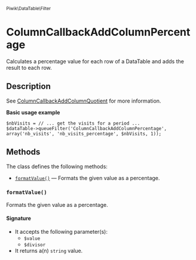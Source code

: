 <small>Piwik\DataTable\Filter</small>

ColumnCallbackAddColumnPercentage
=================================

Calculates a percentage value for each row of a DataTable and adds the result to each row.

Description
-----------

See [ColumnCallbackAddColumnQuotient](#) for more information.

**Basic usage example**

    $nbVisits = // ... get the visits for a period ...
    $dataTable->queueFilter('ColumnCallbackAddColumnPercentage', array('nb_visits', 'nb_visits_percentage', $nbVisits, 1));


Methods
-------

The class defines the following methods:

- [`formatValue()`](#formatvalue) &mdash; Formats the given value as a percentage.

<a name="formatvalue" id="formatvalue"></a>
### `formatValue()`

Formats the given value as a percentage.

#### Signature

- It accepts the following parameter(s):
    - `$value`
    - `$divisor`
- It returns a(n) `string` value.

